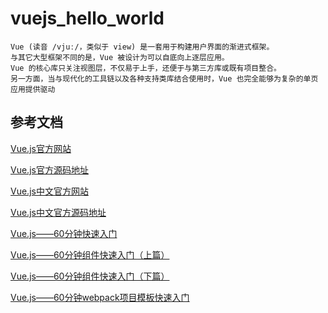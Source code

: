 # vuejs_hello_world
    Vue (读音 /vjuː/，类似于 view) 是一套用于构建用户界面的渐进式框架。
    与其它大型框架不同的是，Vue 被设计为可以自底向上逐层应用。
    Vue 的核心库只关注视图层，不仅易于上手，还便于与第三方库或既有项目整合。
    另一方面，当与现代化的工具链以及各种支持类库结合使用时，Vue 也完全能够为复杂的单页应用提供驱动

## 参考文档
[Vue.js官方网站](https://vuejs.org/)

[Vue.js官方源码地址](https://github.com/vuejs/vuejs.org)

[Vue.js中文官方网站](https://cn.vuejs.org/)

[Vue.js中文官方源码地址](https://github.com/vuejs/cn.vuejs.org)

[Vue.js——60分钟快速入门](https://www.cnblogs.com/keepfool/p/5619070.html)

[Vue.js——60分钟组件快速入门（上篇）](https://www.cnblogs.com/keepfool/p/5625583.html)

[Vue.js——60分钟组件快速入门（下篇）](https://www.cnblogs.com/alinaxia/p/6395824.html)

[Vue.js——60分钟webpack项目模板快速入门](https://www.cnblogs.com/alinaxia/p/6395810.html)

